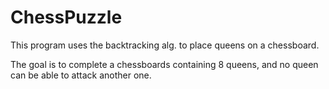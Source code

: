 # ChessPuzzle
This program uses the backtracking alg. to place queens on a chessboard.


The goal is to complete a chessboards containing 8 queens,
and no queen can be able to attack another one.
